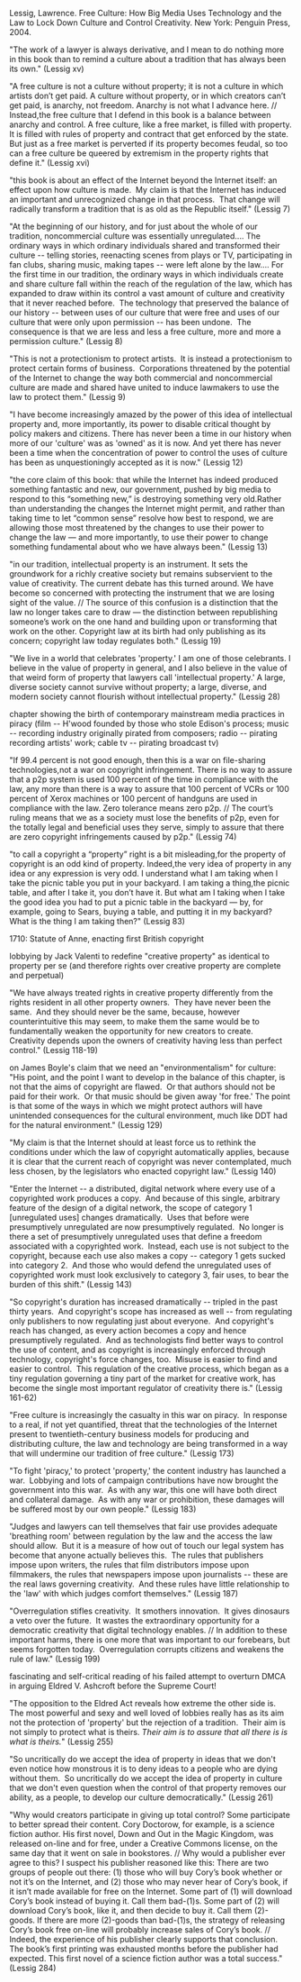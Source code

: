 Lessig, Lawrence. Free Culture: How Big Media Uses Technology and the Law to Lock Down Culture and Control Creativity. New York: Penguin Press, 2004.


"The work of a lawyer is always derivative, and I mean to do nothing more in this book than to remind a culture about a tradition that has always been its own." (Lessig xv)

"A free culture is not a culture without property; it is not a culture in which artists don’t get paid. A culture without property, or in which creators can’t get paid, is anarchy, not freedom. Anarchy is not what I advance here. // Instead,the free culture that I defend in this book is a balance between anarchy and control. A free culture, like a free market, is filled with property. It is filled with rules of property and contract that get enforced by the state. But just as a free market is perverted if its property becomes feudal, so too can a free culture be queered by extremism in the property rights that define it." (Lessig xvi)

"this book is about an effect of the Internet beyond the Internet itself: an effect upon how culture is made.  My claim is that the Internet has induced an important and unrecognized change in that process.  That change will radically transform a tradition that is as old as the Republic itself." (Lessig 7)

"At the beginning of our history, and for just about the whole of our tradition, noncommercial culture was essentially unregulated.... The ordinary ways in which ordinary individuals shared and transformed their culture -- telling stories, reenacting scenes from plays or TV, participating in fan clubs, sharing music, making tapes -- were left alone by the law.... For the first time in our tradition, the ordinary ways in which individuals create and share culture fall within the reach of the regulation of the law, which has expanded to draw within its control a vast amount of culture and creativity that it never reached before.  The technology that preserved the balance of our history -- between uses of our culture that were free and uses of our culture that were only upon permission -- has been undone.  The consequence is that we are less and less a free culture, more and more a permission culture." (Lessig 8)

"This is not a protectionism to protect artists.  It is instead a protectionism to protect certain forms of business.  Corporations threatened by the potential of the Internet to change the way both commercial and noncommercial culture are made and shared have united to induce lawmakers to use the law to protect them." (Lessig 9)

"I have become increasingly amazed by the power of this idea of intellectual property and, more importantly, its power to disable critical thought by policy makers and citizens. There has never been a time in our history when more of our 'culture' was as 'owned' as it is now. And yet there has never been a time when the concentration of power to control the uses of culture has been as unquestioningly accepted as it is now." (Lessig 12)

"the core claim of this book: that while the Internet has indeed produced something fantastic and new, our government, pushed by big media to respond to this “something new,” is destroying something very old.Rather than understanding the changes the Internet might permit, and rather than taking time to let “common sense” resolve how best to respond, we are allowing those most threatened by the changes to use their power to change the law — and more importantly, to use their power to change something fundamental about who we have always been." (Lessig 13)

"in our tradition, intellectual property is an instrument. It sets the groundwork for a richly creative society but remains subservient to the value of creativity. The current debate has this turned around. We have become so concerned with protecting the instrument that we are losing sight of the value. // The source of this confusion is a distinction that the law no longer takes care to draw — the distinction between republishing someone’s work on the one hand and building upon or transforming that work on the other. Copyright law at its birth had only publishing as its concern; copyright law today regulates both." (Lessig 19)

"We live in a world that celebrates 'property.' I am one of those celebrants. I believe in the value of property in general, and I also believe in the value of that weird form of property that lawyers call 'intellectual property.' A large, diverse society cannot survive without property; a large, diverse, and modern society cannot flourish without intellectual property." (Lessig 28)

chapter showing the birth of contemporary mainstream media practices in piracy (film -- H'wood founded by those who stole Edison's process; music -- recording industry originally pirated from composers; radio -- pirating recording artists' work; cable tv -- pirating broadcast tv)

"If 99.4 percent is not good enough, then this is a war on file-sharing technologies,not a war on copyright infringement. There is no way to assure that a p2p system is used 100 percent of the time in compliance with the law, any more than there is a way to assure that 100 percent of VCRs or 100 percent of Xerox machines or 100 percent of handguns are used in compliance with the law. Zero tolerance means zero p2p. // The court’s ruling means that we as a society must lose the benefits of p2p, even for the totally legal and beneficial uses they serve, simply to assure that there are zero copyright infringements caused by p2p." (Lessig 74)

"to call a copyright a “property” right is a bit misleading,for the property of copyright is an odd kind of property. Indeed,the very idea of property in any idea or any expression is very odd. I understand what I am taking when I take the picnic table you put in your backyard. I am taking a thing,the picnic table, and after I take it, you don’t have it. But what am I taking when I take the good idea you had to put a picnic table in the backyard — by, for example, going to Sears, buying a table, and putting it in my backyard? What is the thing I am taking then?" (Lessig 83)

1710: Statute of Anne, enacting first British copyright

lobbying by Jack Valenti to redefine "creative property" as identical to property per se (and therefore rights over creative property are complete and perpetual)

"We have always treated rights in creative property differently from the rights resident in all other property owners.  They have never been the same.  And they should never be the same, because, however counterintuitive this may seem, to make them the same would be to fundamentally weaken the opportunity for new creators to create.  Creativity depends upon the owners of creativity having less than perfect control." (Lessig 118-19)

on James Boyle's claim that we need an "environmentalism" for culture: "His point, and the point I want to develop in the balance of this chapter, is not that the aims of copyright are flawed.  Or that authors should not be paid for their work.  Or that music should be given away 'for free.' The point is that some of the ways in which we might protect authors will have unintended consequences for the cultural environment, much like DDT had for the natural environment." (Lessig 129)

"My claim is that the Internet should at least force us to rethink the conditions under which the law of copyright automatically applies, because it is clear that the current reach of copyright was never contemplated, much less chosen, by the legislators who enacted copyright law." (Lessig 140)

"Enter the Internet -- a distributed, digital network where every use of a copyrighted work produces a copy.  And because of this single, arbitrary feature of the design of a digital network, the scope of category 1 [unregulated uses] changes dramatically.  Uses that before were presumptively unregulated are now presumptively regulated.  No longer is there a set of presumptively unregulated uses that define a freedom associated with a copyrighted work.  Instead, each use is not subject to the copyright, because each use also makes a copy -- category 1 gets sucked into category 2.  And those who would defend the unregulated uses of copyrighted work must look exclusively to category 3, fair uses, to bear the burden of this shift." (Lessig 143)

"So copyright's duration has increased dramatically -- tripled in the past thirty years.  And copyright's scope has increased as well -- from regulating only publishers to now regulating just about everyone.  And copyright's reach has changed, as every action becomes a copy and hence presumptively regulated.  And as technologists find better ways to control the use of content, and as copyright is increasingly enforced through technology, copyright's force changes, too.  Misuse is easier to find and easier to control.  This regulation of the creative process, which began as a tiny regulation governing a tiny part of the market for creative work, has become the single most important regulator of creativity there is." (Lessig 161-62)

"Free culture is increasingly the casualty in this war on piracy.  In response to a real, if not yet quantified, threat that the technologies of the Internet present to twentieth-century business models for producing and distributing culture, the law and technology are being transformed in a way that will undermine our tradition of free culture." (Lessig 173)

"To fight 'piracy,' to protect 'property,' the content industry has launched a war.  Lobbying and lots of campaign contributions have now brought the government into this war.  As with any war, this one will have both direct and collateral damage.  As with any war or prohibition, these damages will be suffered most by our own people." (Lessig 183)

"Judges and lawyers can tell themselves that fair use provides adequate 'breathing room' between regulation by the law and the access the law should allow.  But it is a measure of how out of touch our legal system has become that anyone actually believes this.  The rules that publishers impose upon writers, the rules that film distributors impose upon filmmakers, the rules that newspapers impose upon journalists -- these are the real laws governing creativity.  And these rules have little relationship to the 'law' with which judges comfort themselves." (Lessig 187)

"Overregulation stifles creativity.  It smothers innovation.  It gives dinosaurs a veto over the future.  It wastes the extraordinary opportunity for a democratic creativity that digital technology enables. // In addition to these important harms, there is one more that was important to our forebears, but seems forgotten today.  Overregulation corrupts citizens and weakens the rule of law." (Lessig 199)

fascinating and self-critical reading of his failed attempt to overturn DMCA in arguing Eldred V. Ashcroft before the Supreme Court!

"The opposition to the Eldred Act reveals how extreme the other side is.  The most powerful and sexy and well loved of lobbies really has as its aim not the protection of 'property' but the rejection of a tradition.  Their aim is not simply to protect what is theirs. *Their aim is to assure that all there is is what is theirs.*" (Lessig 255)

"So uncritically do we accept the idea of property in ideas that we don't even notice how monstrous it is to deny ideas to a people who are dying without them.  So uncritically do we accept the idea of property in culture that we don't even question when the control of that property removes our ability, as a people, to develop our culture democratically." (Lessig 261)

"Why would creators participate in giving up total control? Some participate to better spread their content. Cory Doctorow, for example, is a science fiction author. His first novel, Down and Out in the Magic Kingdom, was released on-line and for free, under a Creative Commons license, on the same day that it went on sale in bookstores. // Why would a publisher ever agree to this? I suspect his publisher reasoned like this: There are two groups of people out there: (1) those who will buy Cory’s book whether or not it’s on the Internet, and (2) those who may never hear of Cory’s book, if it isn’t made available for free on the Internet. Some part of (1) will download Cory’s book instead of buying it. Call them bad-(1)s. Some part of (2) will download Cory’s book, like it, and then decide to buy it. Call them (2)-goods. If there are more (2)-goods than bad-(1)s, the strategy of releasing Cory’s book free on-line will probably increase sales of Cory’s book. // Indeed, the experience of his publisher clearly supports that conclusion. The book’s first printing was exhausted months before the publisher had expected. This first novel of a science fiction author was a total success." (Lessig 284)
